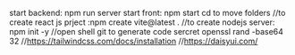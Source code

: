 start backend: npm run server 
start front: npm start
cd  to move folders 
//to create react js prject :npm create vite@latest .
//to create nodejs server: npm init -y
//open shell git to generate code sercret
openssl rand -base64 32
//https://tailwindcss.com/docs/installation
//https://daisyui.com/
